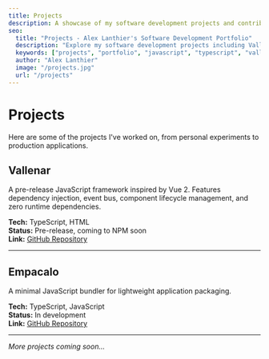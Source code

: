 ```yaml
---
title: Projects
description: A showcase of my software development projects and contributions
seo:
  title: "Projects - Alex Lanthier's Software Development Portfolio"
  description: "Explore my software development projects including Vallenar JavaScript framework, Empacalo bundler, and other contributions to the developer community."
  keywords: ["projects", "portfolio", "javascript", "typescript", "vallenar", "empacalo", "software development"]
  author: "Alex Lanthier"
  image: "/projects.jpg"
  url: "/projects"
---
```


# Projects

Here are some of the projects I've worked on, from personal experiments to production applications.

## Vallenar

A pre-release JavaScript framework inspired by Vue 2. Features dependency injection, event bus, component lifecycle management, and zero runtime dependencies.

**Tech:** TypeScript, HTML  
**Status:** Pre-release, coming to NPM soon  
**Link:** [GitHub Repository](https://github.com/lanthier/vallenar)

---

## Empacalo

A minimal JavaScript bundler for lightweight application packaging.

**Tech:** TypeScript, JavaScript  
**Status:** In development  
**Link:** [GitHub Repository](https://github.com/lanthier/empacalo)

---

*More projects coming soon...*
